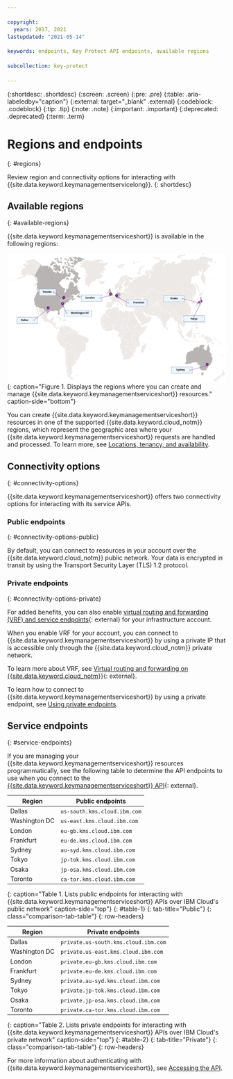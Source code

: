 ```yaml
---

copyright:
  years: 2017, 2021
lastupdated: "2021-05-14"

keywords: endpoints, Key Protect API endpoints, available regions

subcollection: key-protect

---
```


{:shortdesc: .shortdesc}
{:screen: .screen}
{:pre: .pre}
{:table: .aria-labeledby="caption"}
{:external: target="_blank" .external}
{:codeblock: .codeblock}
{:tip: .tip}
{:note: .note}
{:important: .important}
{:deprecated: .deprecated}
{:term: .term}

# Regions and endpoints
{: #regions}

Review region and connectivity options for interacting with
{{site.data.keyword.keymanagementservicelong}}.
{: shortdesc}

## Available regions
{: #available-regions}

{{site.data.keyword.keymanagementserviceshort}} is available in the following
regions:

![The image shows the regions where the {{site.data.keyword.keymanagementserviceshort}} service is available.](images/world-map.svg)
{: caption="Figure 1. Displays the regions where you can create and manage {{site.data.keyword.keymanagementserviceshort}} resources." caption-side="bottom"}

You can create {{site.data.keyword.keymanagementserviceshort}} resources in one
of the supported {{site.data.keyword.cloud_notm}} regions, which represent the
geographic area where your {{site.data.keyword.keymanagementserviceshort}}
requests are handled and processed. To learn more, see
[Locations, tenancy, and availability](/docs/key-protect?topic=key-protect-ha-dr#availability).

## Connectivity options
{: #connectivity-options}

{{site.data.keyword.keymanagementserviceshort}} offers two connectivity options
for interacting with its service APIs.

### Public endpoints
{: #connectivity-options-public}

By default, you can connect to resources in your account over the
{{site.data.keyword.cloud_notm}} public network. Your data is encrypted in
transit by using the Transport Security Layer (TLS) 1.2 protocol.

### Private endpoints
{: #connectivity-options-private}

For added benefits, you can also enable
[virtual routing and forwarding (VRF) and service endpoints](/docs/account?topic=account-vrf-service-endpoint){: external}
for your infrastructure account.

When you enable VRF for your account, you can connect to
{{site.data.keyword.keymanagementserviceshort}} by using a private IP that is
accessible only through the {{site.data.keyword.cloud_notm}} private network.

To learn more about VRF, see
[Virtual routing and forwarding on {{site.data.keyword.cloud_notm}}](/docs/dl?topic=dl-overview-of-virtual-routing-and-forwarding-vrf-on-ibm-cloud){: external}.

To learn how to connect to {{site.data.keyword.keymanagementserviceshort}}
by using a private endpoint, see
[Using private endpoints](/docs/key-protect?topic=key-protect-private-endpoints).

## Service endpoints
{: #service-endpoints}

If you are managing your {{site.data.keyword.keymanagementserviceshort}}
resources programmatically, see the following table to determine the API
endpoints to use when you connect to the
[{{site.data.keyword.keymanagementserviceshort}} API](/apidocs/key-protect){: external}.

| Region        | Public endpoints             |
| ------------- | ---------------------------- |
| Dallas        | `us-south.kms.cloud.ibm.com` |
| Washington DC | `us-east.kms.cloud.ibm.com`  |
| London        | `eu-gb.kms.cloud.ibm.com`    |
| Frankfurt     | `eu-de.kms.cloud.ibm.com`    |
| Sydney        | `au-syd.kms.cloud.ibm.com`   |
| Tokyo         | `jp-tok.kms.cloud.ibm.com`   |
| Osaka         | `jp-osa.kms.cloud.ibm.com`   |
| Toronto       | `ca-tor.kms.cloud.ibm.com`   |
{: caption="Table 1. Lists public endpoints for interacting with {{site.data.keyword.keymanagementserviceshort}} APIs over IBM Cloud's public network" caption-side="top"}
{: #table-1}
{: tab-title="Public"}
{: class="comparison-tab-table"}
{: row-headers}

| Region        | Private endpoints                            |
| ------------- | -------------------------------------------- |
| Dallas        | `private.us-south.kms.cloud.ibm.com`         |
| Washington DC | `private.us-east.kms.cloud.ibm.com`          |
| London        | `private.eu-gb.kms.cloud.ibm.com`            |
| Frankfurt     | `private.eu-de.kms.cloud.ibm.com`            |
| Sydney        | `private.au-syd.kms.cloud.ibm.com`           |
| Tokyo         | `private.jp-tok.kms.cloud.ibm.com`           |
| Osaka         | `private.jp-osa.kms.cloud.ibm.com`           |
| Toronto       | `private.ca-tor.kms.cloud.ibm.com`           |
{: caption="Table 2. Lists private endpoints for interacting with {{site.data.keyword.keymanagementserviceshort}} APIs over IBM Cloud's private network" caption-side="top"}
{: #table-2}
{: tab-title="Private"}
{: class="comparison-tab-table"}
{: row-headers}

For more information about authenticating with
{{site.data.keyword.keymanagementserviceshort}}, see
[Accessing the API](/docs/key-protect?topic=key-protect-set-up-api).
